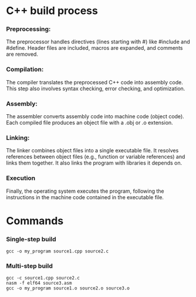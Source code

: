 # C++ build process
### Preprocessing:
The preprocessor handles directives (lines starting with #) like #include and #define.
Header files are included, macros are expanded, and comments are removed.

### Compilation:
The compiler translates the preprocessed C++ code into assembly code.
This step also involves syntax checking, error checking, and optimization.

### Assembly:
The assembler converts assembly code into machine code (object code).
Each compiled file produces an object file with a .obj or .o extension.

### Linking:
The linker combines object files into a single executable file.
It resolves references between object files (e.g., function or variable references) and links them together.
It also links the program with libraries it depends on.

### Execution
Finally, the operating system executes the program, following the instructions in the machine code contained in the executable file.

# Commands
### Single-step build
~~~
gcc -o my_program source1.cpp source2.c
~~~
### Multi-step build
~~~
gcc -c source1.cpp source2.c
nasm -f elf64 source3.asm
gcc -o my_program source1.o source2.o source3.o
~~~
